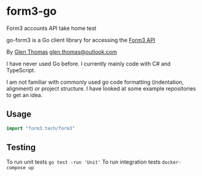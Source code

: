 # form3-go

Form3 accounts API take home test

go-form3 is a Go client library for accessing the [Form3 API](https://api-docs.form3.tech/)

By [Glen Thomas](glen-thomas.com) [glen.thomas@outlook.com](mailto:glen.thomas@outlook.com)

I have never used Go before. I currently mainly code with C# and TypeScript.

I am not familiar with commonly used go code formatting (indentation, alignment) or project structure. I have looked at some example repositories to get an idea.

## Usage

```go
import "form3.tech/form3"
```

## Testing

To run unit tests `go test -run 'Unit'`
To run integration tests `docker-compose up`
